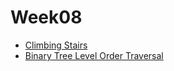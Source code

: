 # Week08

- [Climbing Stairs](https://leetcode.com/problems/climbing-stairs/)
- [Binary Tree Level Order Traversal](https://leetcode.com/problems/binary-tree-level-order-traversal/)
